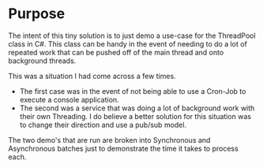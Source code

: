 # Purpose

The intent of this tiny solution is to just demo a use-case for the ThreadPool class in C#.
This class can be handy in the event of needing to do a lot of repeated work that can be pushed off of the main thread and onto background threads.

This was a situation I had come across a few times.
- The first case was in the event of not being able to use a Cron-Job to execute a console application.
- The second was a service that was doing a lot of background work with their own Threading.
I do believe a better solution for this situation was to change their direction and use a pub/sub model. 

The two demo's that are run are broken into Synchronous and Asynchronous batches just to demonstrate the time it takes to process each.